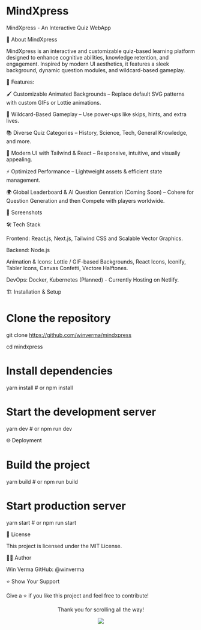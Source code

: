 # MindXpress
MindXpress - An Interactive Quiz WebApp

🎨 About MindXpress

MindXpress is an interactive and customizable quiz-based learning platform designed to enhance cognitive abilities, knowledge retention, and engagement. Inspired by modern UI aesthetics, it features a sleek background, dynamic question modules, and wildcard-based gameplay.

🚀 Features:

🖌 Customizable Animated Backgrounds – Replace default SVG patterns with custom GIFs or Lottie animations.

🎲 Wildcard-Based Gameplay – Use power-ups like skips, hints, and extra lives.

📚 Diverse Quiz Categories – History, Science, Tech, General Knowledge, and more.

🎨 Modern UI with Tailwind & React – Responsive, intuitive, and visually appealing.

⚡ Optimized Performance – Lightweight assets & efficient state management.

🌍 Global Leaderboard & AI Question Genration (Coming Soon) – Cohere for Question Generation and then Compete with players worldwide.

📸 Screenshots




🛠 Tech Stack

Frontend: React.js, Next.js, Tailwind CSS and Scalable Vector Graphics.

Backend: Node.js

Animation & Icons: Lottie / GIF-based Backgrounds, React Icons, Iconify, Tabler Icons, Canvas Confetti, Vectore Halftones. 

DevOps: Docker, Kubernetes (Planned) - Currently Hosting on Netlify.

🏗 Installation & Setup

# Clone the repository
git clone https://github.com/winverma/mindxpress

cd mindxpress

# Install dependencies
yarn install  # or npm install

# Start the development server
yarn dev  # or npm run dev

🌐 Deployment

# Build the project
yarn build  # or npm run build

# Start production server
yarn start  # or npm run start

📜 License

This project is licensed under the MIT License.

👨‍💻 Author

Win Verma GitHub: @winverma

⭐ Show Your Support

Give a ⭐ if you like this project and feel free to contribute!

<p align="center">Thank you for scrolling all the way!</p>
<p align="center"><a href="#top"><img src="https://img.shields.io/badge/-Back%20to%20Top-purple?style=for-the-badge" /></a></p>

